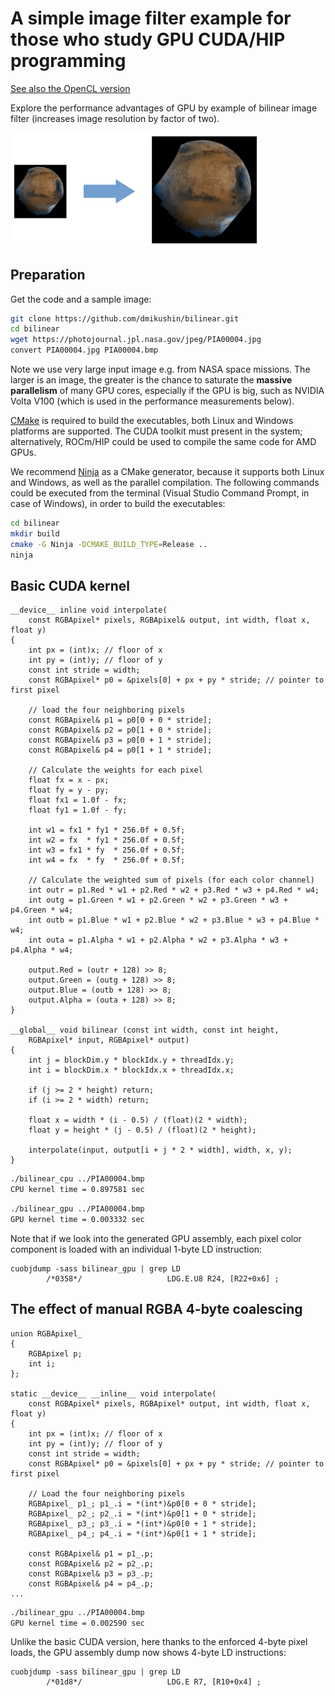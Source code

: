 # A simple image filter example for those who study GPU CUDA/HIP programming

[See also the OpenCL version](https://github.com/dmikushin/bilinear/tree/opencl)

Explore the performance advantages of GPU by example of bilinear image filter (increases image resolution by factor of two).

<img width="400px" src="screenshot.png"/>

## Preparation

Get the code and a sample image:

```bash
git clone https://github.com/dmikushin/bilinear.git
cd bilinear
wget https://photojournal.jpl.nasa.gov/jpeg/PIA00004.jpg
convert PIA00004.jpg PIA00004.bmp
```

Note we use very large input image e.g. from NASA space missions. The larger is an image, the greater is the chance to saturate the **massive parallelism** of many GPU cores, especially if the GPU is big, such as NVIDIA Volta V100 (which is used in the performance measurements below).

[CMake](https://cmake.org/download/) is required to build the executables, both Linux and Windows platforms are supported. The CUDA toolkit must present in the system; alternatively, ROCm/HIP could be used to compile the same code for AMD GPUs.

We recommend [Ninja](https://ninja-build.org/) as a CMake generator, because it supports both Linux and Windows, as well as the parallel compilation. The following commands could be executed from the terminal (Visual Studio Command Prompt, in case of Windows), in order to build the executables:

```bash
cd bilinear
mkdir build
cmake -G Ninja -DCMAKE_BUILD_TYPE=Release ..
ninja
```

## Basic CUDA kernel

```CUDA
__device__ inline void interpolate(
	const RGBApixel* pixels, RGBApixel& output, int width, float x, float y)
{
	int px = (int)x; // floor of x
	int py = (int)y; // floor of y
	const int stride = width;
	const RGBApixel* p0 = &pixels[0] + px + py * stride; // pointer to first pixel

	// load the four neighboring pixels
	const RGBApixel& p1 = p0[0 + 0 * stride];
	const RGBApixel& p2 = p0[1 + 0 * stride];
	const RGBApixel& p3 = p0[0 + 1 * stride];
	const RGBApixel& p4 = p0[1 + 1 * stride];

	// Calculate the weights for each pixel
	float fx = x - px;
	float fy = y - py;
	float fx1 = 1.0f - fx;
	float fy1 = 1.0f - fy;

	int w1 = fx1 * fy1 * 256.0f + 0.5f;
	int w2 = fx  * fy1 * 256.0f + 0.5f;
	int w3 = fx1 * fy  * 256.0f + 0.5f;
	int w4 = fx  * fy  * 256.0f + 0.5f;

	// Calculate the weighted sum of pixels (for each color channel)
	int outr = p1.Red * w1 + p2.Red * w2 + p3.Red * w3 + p4.Red * w4;
	int outg = p1.Green * w1 + p2.Green * w2 + p3.Green * w3 + p4.Green * w4;
	int outb = p1.Blue * w1 + p2.Blue * w2 + p3.Blue * w3 + p4.Blue * w4;
	int outa = p1.Alpha * w1 + p2.Alpha * w2 + p3.Alpha * w3 + p4.Alpha * w4;

	output.Red = (outr + 128) >> 8;
	output.Green = (outg + 128) >> 8;
	output.Blue = (outb + 128) >> 8;
	output.Alpha = (outa + 128) >> 8;
}

__global__ void bilinear (const int width, const int height,
	RGBApixel* input, RGBApixel* output)
{
	int j = blockDim.y * blockIdx.y + threadIdx.y;
	int i = blockDim.x * blockIdx.x + threadIdx.x;
	
	if (j >= 2 * height) return;
	if (i >= 2 * width) return;

	float x = width * (i - 0.5) / (float)(2 * width);
	float y = height * (j - 0.5) / (float)(2 * height);

	interpolate(input, output[i + j * 2 * width], width, x, y);
}
```

```bash
./bilinear_cpu ../PIA00004.bmp
CPU kernel time = 0.897581 sec
```

```bash
./bilinear_gpu ../PIA00004.bmp
GPU kernel time = 0.003332 sec
```

Note that if we look into the generated GPU assembly, each pixel color component is loaded with an individual 1-byte LD instruction:

```
cuobjdump -sass bilinear_gpu | grep LD
        /*0358*/                   LDG.E.U8 R24, [R22+0x6] ;
```

## The effect of manual RGBA 4-byte coalescing

```CUDA
union RGBApixel_
{
	RGBApixel p;
	int i;
};

static __device__ __inline__ void interpolate(
	const RGBApixel* pixels, RGBApixel* output, int width, float x, float y)
{
	int px = (int)x; // floor of x
	int py = (int)y; // floor of y
	const int stride = width;
	const RGBApixel* p0 = &pixels[0] + px + py * stride; // pointer to first pixel

	// Load the four neighboring pixels
	RGBApixel_ p1_; p1_.i = *(int*)&p0[0 + 0 * stride];
	RGBApixel_ p2_; p2_.i = *(int*)&p0[1 + 0 * stride];
	RGBApixel_ p3_; p3_.i = *(int*)&p0[0 + 1 * stride];
	RGBApixel_ p4_; p4_.i = *(int*)&p0[1 + 1 * stride];

	const RGBApixel& p1 = p1_.p;
	const RGBApixel& p2 = p2_.p;
	const RGBApixel& p3 = p3_.p;
	const RGBApixel& p4 = p4_.p;
...
```

```bash
./bilinear_gpu ../PIA00004.bmp
GPU kernel time = 0.002590 sec
```

Unlike the basic CUDA version, here thanks to the enforced 4-byte pixel loads, the GPU assembly dump now shows 4-byte LD instructions:

```
cuobjdump -sass bilinear_gpu | grep LD
        /*01d8*/                   LDG.E R7, [R10+0x4] ;
```

